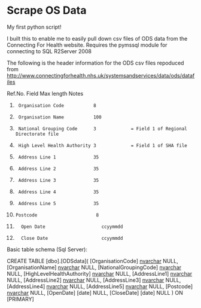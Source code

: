 Scrape OS Data
=============
My first python script!

I built this to enable me to easily pull down csv files of ODS data from the Connecting For Health website. Requires the pymssql module for connecting to SQL  R2Server 2008

The following is the header information for the ODS csv files repoduced from http://www.connectingforhealth.nhs.uk/systemsandservices/data/ods/datafiles

Ref.No. Field 	                    Max length 	  Notes
1. 	    Organisation Code 	        8 	
2. 	    Organisation Name 	        100
3. 	    National Grouping Code 	    3 	          = Field 1 of Regional Directorate file
4. 	    High Level Health Authority 3 	          = Field 1 of SHA file
5. 	    Address Line 1 	            35 	
6. 	    Address Line 2 	            35
7. 	    Address Line 3 	            35
8. 	    Address Line 4 	            35
9. 	    Address Line 5 	            35
10.   	Postcode 	                  8
11. 	  Open Date 	                ccyymmdd
12. 	  Close Date 	                ccyymmdd

Basic table schema (Sql Server):

CREATE TABLE [dbo].[ODSdata](
  [OrganisationCode] [nvarchar](8) NULL,
	[OrganisationName] [nvarchar](100) NULL,
	[NationalGroupingCode] [nvarchar](3) NULL,
	[HighLevelHealthAuthority] [nvarchar](3) NULL,
	[AddressLine1] [nvarchar](35) NULL,
	[AddressLine2] [nvarchar](35) NULL,
	[AddressLine3] [nvarchar](35) NULL,
	[AddressLine4] [nvarchar](35) NULL,
	[AddressLine5] [nvarchar](35) NULL,
	[Postcode] [nvarchar](8) NULL,
	[OpenDate] [date] NULL,
	[CloseDate] [date] NULL
) ON [PRIMARY]